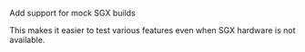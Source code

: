 Add support for mock SGX builds

This makes it easier to test various features even when SGX hardware is
not available.
